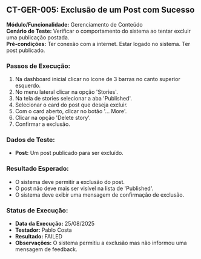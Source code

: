 ## CT-GER-005: Exclusão de um Post com Sucesso

**Módulo/Funcionalidade:** Gerenciamento de Conteúdo  
**Cenário de Teste:** Verificar o comportamento do sistema ao tentar excluir uma publicação postada.  
**Pré-condições:** Ter conexão com a internet. Estar logado no sistema. Ter post publicado.  

### Passos de Execução:
1.  Na dashboard inicial clicar no ícone de 3 barras no canto superior esquerdo.
2.  No menu lateral clicar na opção 'Stories'.
3.  Na tela de stories selecionar a aba 'Published'.
4.  Selecionar o card do post que deseja excluir.
5.  Com o card aberto, clicar no botão '... More'.
6.  Clicar na opção 'Delete story'.
7.  Confirmar a exclusão.

### Dados de Teste:
* **Post:** Um post publicado para ser excluído.

### Resultado Esperado:
* O sistema deve permitir a exclusão do post.
* O post não deve mais ser visível na lista de 'Published'.
* O sistema deve exibir uma mensagem de confirmação de exclusão.

### Status de Execução:
* **Data da Execução:** 25/08/2025
* **Testador:** Pablo Costa
* **Resultado:** FAILED
* **Observações:** O sistema permitiu a exclusão mas não informou uma mensagem de feedback.
